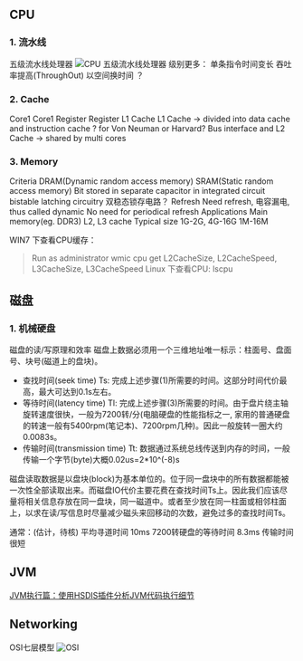 ## CPU
### 1. 流水线
五级流水线处理器
![CPU 五级流水线处理器](https://pic3.zhimg.com/1e3667161c3307d95cf5d863dbe435fe_b.png)
级别更多：
单条指令时间变长
吞吐率提高(ThroughOut)
以空间换时间   ？
### 2. Cache
Core1       Core1
Register    Register
L1 Cache    L1 Cache            -> divided into data cache and instruction cache ? for Von Neuman or Harvard? 
Bus interface and L2 Cache      -> shared by multi cores 

### 3. Memory
Criteria        DRAM(Dynamic random access memory)          SRAM(Static random access memory)
Bit stored in   separate capacitor in integrated circuit    bistable latching circuitry 双稳态锁存电路？
Refresh         Need refresh, 电容漏电, thus called dynamic     No need for periodical refresh
Applications    Main memory(eg. DDR3)                       L2, L3 cache
Typical size    1G-2G, 4G-16G                                      1M-16M

WIN7 下查看CPU缓存：
> Run as administrator
> wmic cpu get L2CacheSize, L2CacheSpeed, L3CacheSize, L3CacheSpeed
Linux 下查看CPU:
> lscpu

## 磁盘
### 1. 机械硬盘
磁盘的读/写原理和效率
磁盘上数据必须用一个三维地址唯一标示：柱面号、盘面号、块号(磁道上的盘块)。

- 查找时间(seek time) Ts: 完成上述步骤(1)所需要的时间。这部分时间代价最高，最大可达到0.1s左右。
- 等待时间(latency time) Tl: 完成上述步骤(3)所需要的时间。由于盘片绕主轴旋转速度很快，一般为7200转/分(电脑硬盘的性能指标之一, 家用的普通硬盘的转速一般有5400rpm(笔记本)、7200rpm几种)。因此一般旋转一圈大约0.0083s。
- 传输时间(transmission time) Tt: 数据通过系统总线传送到内存的时间，一般传输一个字节(byte)大概0.02us=2*10^(-8)s

磁盘读取数据是以盘块(block)为基本单位的。位于同一盘块中的所有数据都能被一次性全部读取出来。而磁盘IO代价主要花费在查找时间Ts上。因此我们应该尽量将相关信息存放在同一盘块，同一磁道中。或者至少放在同一柱面或相邻柱面上，以求在读/写信息时尽量减少磁头来回移动的次数，避免过多的查找时间Ts。

通常：(估计，待核)
平均寻道时间   10ms
7200转硬盘的等待时间    8.3ms
传输时间    很短

## JVM
[JVM执行篇：使用HSDIS插件分析JVM代码执行细节](http://www.infoq.com/cn/articles/zzm-java-hsdis-jvm)

## Networking
OSI七层模型
![OSI](http://hi.csdn.net/attachment/201201/5/0_1325744597WM32.gif)

